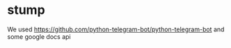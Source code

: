 # stump

We used https://github.com/python-telegram-bot/python-telegram-bot and some google docs api